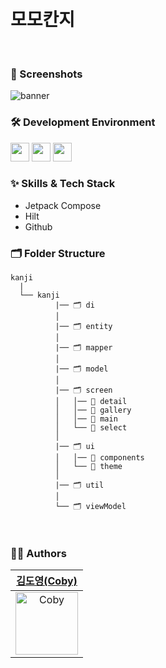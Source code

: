 
<br/>
<br/>

<div align="leading"> 
  
<h1>모모칸지</h1>

</div>

<br/>

### 📱 Screenshots
![banner](https://github.com/user-attachments/assets/719c58bb-1172-4740-abe1-1909fe37ae43)
<br/>

### 🛠 Development Environment

<img height="30" src="https://img.shields.io/badge/Kotlin-CC0200?style=flat-square&logo=Kotlin&logoColor=white"/> <img height="30" src="https://img.shields.io/badge/Android-3DDC84?style=flat-square&logo=android&logoColor=white"> <img height="30" src="https://img.shields.io/badge/Android Studio-3DDC84?style=flat-square&logo=Android Studio&logoColor=white">

### :sparkles: Skills & Tech Stack
* Jetpack Compose
* Hilt
* Github

### 🗂 Folder Structure

```
kanji
  |
  └── kanji
          |── 🗂 di
          │
          |── 🗂 entity
          │
          |── 🗂 mapper
          │
          |── 🗂 model
          │  
          |── 🗂 screen
          │   │── 📁 detail
          │   │── 📁 gallery
          │   │── 📁 main
          │   └── 📁 select
          │  
          |── 🗂 ui
          │   │── 📁 components
          │   └── 📁 theme
          │
          |── 🗂 util
          │  
          └── 🗂 viewModel
```

<br/>

  
### 🧑‍💻 Authors

<div align="leading"> 

| [김도영(Coby)](https://github.com/coby5502) |
|:---:|
|<img width="100" alt="Coby" src="https://user-images.githubusercontent.com/55099365/225215430-0c1fc8ad-6e28-48c2-9473-4f943dd320f8.png">|

  
</div>
